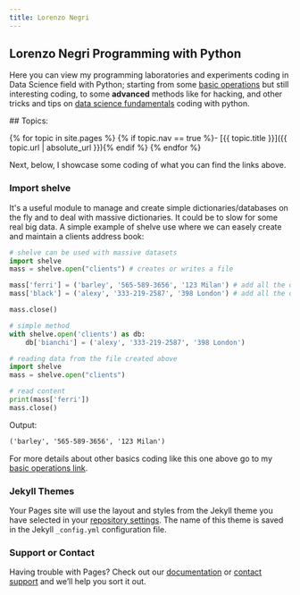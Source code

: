 ```yaml
---
title: Lorenzo Negri
---
```


## Lorenzo Negri Programming with Python

Here you can view my programming laboratories and experiments coding in Data Science field with Python; starting from some [basic operations](https://lorenzonegri.github.io/Python-Labs/basics.html) but still interesting coding, to some **advanced** methods like for hacking, and other tricks and tips on [data science fundamentals](https://lorenzonegri.github.io/Python-Labs/) coding with python.

<div class="toc" markdown="1">
## Topics:

{% for topic in site.pages %}
{% if topic.nav == true %}- [{{ topic.title }}]({{ topic.url | absolute_url }}){% endif %}
{% endfor %}
</div>

Next, below, I showcase some coding of what you can find the links above.

### Import shelve 

It's a useful module to manage and create simple dictionaries/databases on the fly and to deal with massive dictionaries. It could be to slow for some real big data. A simple example of shelve use where we can easely create and maintain a clients address book:

```python
# shelve can be used with massive datasets
import shelve
mass = shelve.open("clients") # creates or writes a file

mass['ferri'] = ('barley', '565-589-3656', '123 Milan') # add all the data we need
mass['black'] = ('alexy', '333-219-2587', '398 London') # add all the data we need

mass.close()

# simple method
with shelve.open('clients') as db:
    db['bianchi'] = ('alexy', '333-219-2587', '398 London')

# reading data from the file created above
import shelve
mass = shelve.open("clients")

# read content
print(mass['ferri'])
mass.close()
```
Output:
```markdown
('barley', '565-589-3656', '123 Milan')
```

For more details about other basics coding like this one above go to my [basic operations link](https://github.com/LorenzoNegri/Python-Labs/tree/master/Basics).

### Jekyll Themes

Your Pages site will use the layout and styles from the Jekyll theme you have selected in your [repository settings](https://github.com/LorenzoNegri/Python-Labs/settings). The name of this theme is saved in the Jekyll `_config.yml` configuration file.

### Support or Contact

Having trouble with Pages? Check out our [documentation](https://help.github.com/categories/github-pages-basics/) or [contact support](https://github.com/contact) and we’ll help you sort it out.
